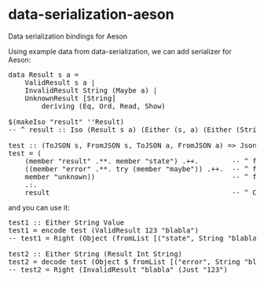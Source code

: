 data-serialization-aeson
========================

Data serialization bindings for Aeson

Using example data from data-serialization, we can add serializer for Aeson:

<pre>
data Result s a =
    ValidResult s a |
    InvalidResult String (Maybe a) |
    UnknownResult [String]
        deriving (Eq, Ord, Read, Show)

$(makeIso "result" ''Result)
-- ^ result :: Iso (Result s a) (Either (s, a) (Either (String, Maybe a) [String]))

test :: (ToJSON s, FromJSON s, ToJSON a, FromJSON a) => Jsonable (Result s a)
test = (
    (member "result" .**. member "state") .++.        -- ^ for ValidResult
    ((member "error" .**. try (member "maybe")) .++.  -- ^ for InvalidResult
    member "unknown))                                 -- ^ for UnknownResult
    .:.
    result                                            -- ^ Convert to Result s a
</pre>

and you can use it:

<pre>
test1 :: Either String Value
test1 = encode test (ValidResult 123 "blabla")
-- test1 = Right (Object (fromList [("state", String "blabla"), ("result", Number 123)]))

test2 :: Either String (Result Int String)
test2 = decode test (Object $ fromList [("error", String "blabla"), ("maybe", String "123")])
-- test2 = Right (InvalidResult "blabla" (Just "123")
</pre>
